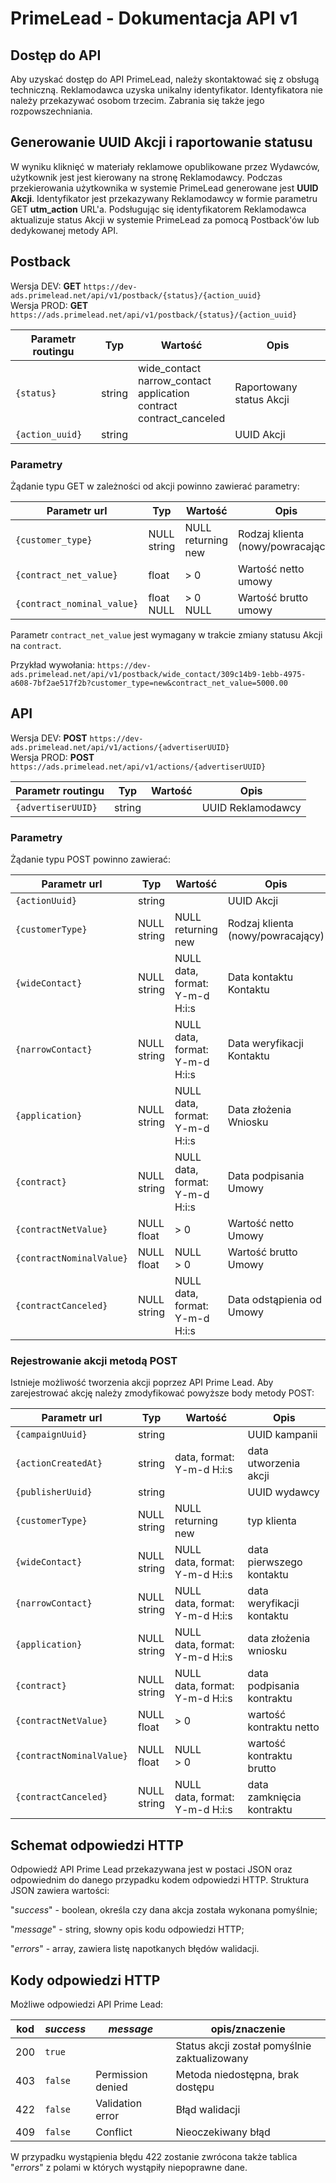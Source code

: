 # PrimeLead - Dokumentacja API v1

## Dostęp do API

Aby uzyskać dostęp do API PrimeLead, należy skontaktować się z obsługą techniczną. Reklamodawca uzyska unikalny identyfikator. Identyfikatora nie należy przekazywać osobom trzecim. Zabrania się także jego rozpowszechniania. 

## Generowanie UUID Akcji i raportowanie statusu

W wyniku kliknięć w materiały reklamowe opublikowane przez Wydawców, użytkownik jest jest kierowany na stronę Reklamodawcy. Podczas przekierowania użytkownika w systemie PrimeLead generowane jest **UUID Akcji**. Identyfikator jest przekazywany Reklamodawcy w formie parametru GET **utm_action** URL'a. Podsługując się identyfikatorem Reklamodawca aktualizuje status Akcji w systemie PrimeLead za pomocą Postback'ów lub dedykowanej metody API.

## Postback

Wersja DEV: **GET** `https://dev-ads.primelead.net/api/v1/postback/{status}/{action_uuid}`<br />
Wersja PROD: **GET** `https://ads.primelead.net/api/v1/postback/{status}/{action_uuid}`


| Parametr routingu  | Typ | Wartość | Opis |
| ------------- | ------------- | ------------- | ------------- |
| `{status}`  | string | wide_contact<br />narrow_contact<br />application<br />contract<br />contract_canceled | Raportowany status Akcji  |
| `{action_uuid}`  | string |  | UUID Akcji |



### Parametry

Żądanie typu GET w zależności od akcji powinno zawierać parametry:

| Parametr url  | Typ | Wartość | Opis |
| ------------- | ------------- | ------------- | ------------- |
| `{customer_type}`  | NULL<br />string| NULL<br />returning<br />new | Rodzaj klienta (nowy/powracający)  |
| `{contract_net_value}`  | float | > 0 | Wartość netto umowy |
| `{contract_nominal_value}`  | float<br />NULL | > 0<br />NULL | Wartość brutto umowy |

Parametr `contract_net_value` jest wymagany w trakcie zmiany statusu Akcji na `contract`.

Przykład wywołania: `https://dev-ads.primelead.net/api/v1/postback/wide_contact/309c14b9-1ebb-4975-a608-7bf2ae517f2b?customer_type=new&contract_net_value=5000.00`<br />

## API

Wersja DEV: **POST** `https://dev-ads.primelead.net/api/v1/actions/{advertiserUUID}`<br />
Wersja PROD: **POST** `https://ads.primelead.net/api/v1/actions/{advertiserUUID}`<br />

| Parametr routingu  | Typ | Wartość | Opis |
| ------------- | ------------- | ------------- | ------------- |
| `{advertiserUUID}`  | string |  | UUID Reklamodawcy  |

### Parametry

Żądanie typu POST powinno zawierać:

| Parametr url  | Typ | Wartość | Opis |
| ------------- | ------------- | ------------- | ------------- |
| `{actionUuid}`  | string || UUID Akcji  |
| `{customerType}`  | NULL<br />string | NULL<br />returning<br />new | Rodzaj klienta (nowy/powracający) |
| `{wideContact}`  | NULL<br />string | NULL<br />data, format: Y-m-d H:i:s | Data kontaktu Kontaktu |
| `{narrowContact}`  | NULL<br />string | NULL<br />data, format: Y-m-d H:i:s | Data weryfikacji Kontaktu |
| `{application}`  | NULL<br />string | NULL<br />data, format: Y-m-d H:i:s | Data złożenia Wniosku |
| `{contract}`  | NULL<br />string | NULL<br />data, format: Y-m-d H:i:s | Data podpisania Umowy |
| `{contractNetValue}`  | NULL<br />float | > 0 | Wartość netto Umowy |
| `{contractNominalValue}`  | NULL<br />float | NULL<br />> 0 | Wartość brutto Umowy |
| `{contractCanceled}`  | NULL<br />string | NULL<br />data, format: Y-m-d H:i:s | Data odstąpienia od Umowy |

### Rejestrowanie akcji metodą POST

Istnieje możliwość tworzenia akcji poprzez API Prime Lead. Aby zarejestrować akcję należy zmodyfikować powyższe body metody POST:

| Parametr url  | Typ | Wartość | Opis |
| ------------- | ------------- | ------------- | ------------- |
| `{campaignUuid}`  | string || UUID kampanii  |
| `{actionCreatedAt}`  | string | data, format: Y-m-d H:i:s | data utworzenia akcji |
| `{publisherUuid}`  | string |  | UUID wydawcy |
| `{customerType}`  | NULL<br />string | NULL<br />returning<br />new | typ klienta |
| `{wideContact}`  | NULL<br />string | NULL<br />data, format: Y-m-d H:i:s | data pierwszego kontaktu |
| `{narrowContact}`  | NULL<br />string | NULL<br />data, format: Y-m-d H:i:s | data weryfikacji kontaktu |
| `{application}`  | NULL<br />string | NULL<br />data, format: Y-m-d H:i:s | data złożenia wniosku |
| `{contract}`  | NULL<br />string | NULL<br />data, format: Y-m-d H:i:s | data podpisania kontraktu |
| `{contractNetValue}`  | NULL<br />float | > 0 | wartość kontraktu netto |
| `{contractNominalValue}`  | NULL<br />float | NULL<br />> 0 | wartość kontraktu brutto |
| `{contractCanceled}`  | NULL<br />string | NULL<br />data, format: Y-m-d H:i:s | data zamknięcia kontraktu |

## Schemat odpowiedzi HTTP

Odpowiedź API Prime Lead przekazywana jest w postaci JSON oraz odpowiednim do danego przypadku kodem odpowiedzi HTTP. Struktura JSON zawiera wartości: 

"<em>success</em>" - boolean, określa czy dana akcja została wykonana pomyślnie;

"<em>message</em>" - string, słowny opis kodu odpowiedzi HTTP;

"<em>errors</em>" - array, zawiera listę napotkanych błędów walidacji.

## Kody odpowiedzi HTTP

Możliwe odpowiedzi API Prime Lead:

| kod  | <em>success</em> | <em>message</em> | opis/znaczenie |
| ------------- | ------------- | ------------- | ------------- |
| 200 | `true` | | Status akcji został pomyślnie zaktualizowany |
| 403 | `false` | Permission denied | Metoda niedostępna, brak dostępu |
| 422 | `false` | Validation error | Błąd walidacji |
| 409 | `false` | Conflict | Nieoczekiwany błąd |

W przypadku wystąpienia błędu 422 zostanie zwrócona także tablica "<em>errors</em>" z polami w których wystąpiły niepoprawne dane.


